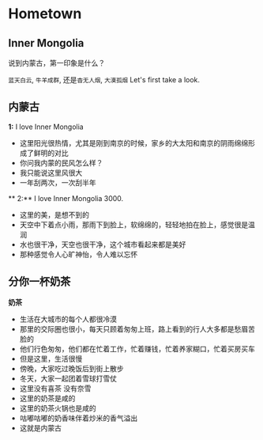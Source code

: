 # Hometown


##   Inner Mongolia

说到内蒙古，第一印象是什么？

`蓝天白云`, `牛羊成群`, 还是`杳无人烟`, `大漠孤烟` 
 Let's first take a look.

## 内蒙古

 **1:** I love Inner Mongolia

* 这里阳光很热情，尤其是刚到南京的时候，家乡的大太阳和南京的阴雨绵绵形成了鲜明的对比
* 你问我内蒙的民风怎么样？
* 我只能说这里风很大
* 一年刮两次，一次刮半年

** 2:**  I love Inner Mongolia 3000.

* 这里的美，是想不到的
* 天空中下着点小雨，那雨下到脸上，软绵绵的，轻轻地拍在脸上，感觉很是温润
* 水也很干净，天空也很干净，这个城市看起来都是美好
* 那种感觉令人心旷神怡，令人难以忘怀

## 分你一杯奶茶

**奶茶** 

* 生活在大城市的每个人都很冷漠
* 那里的交际圈也很小，每天只顾着匆匆上班，路上看到的行人大多都是愁眉苦脸的
* 他们行色匆匆，他们都在忙着工作，忙着赚钱，忙着养家糊口，忙着买房买车
* 但是这里，生活很慢
* 傍晚，大家吃过晚饭后到街上散步
* 冬天，大家一起团着雪球打雪仗
* 这里没有喜茶 没有奈雪
* 这里的奶茶是咸的
* 这里的奶茶火锅也是咸的
* 咕嘟咕嘟的奶香味伴着炒米的香气溢出
* 这就是内蒙古

